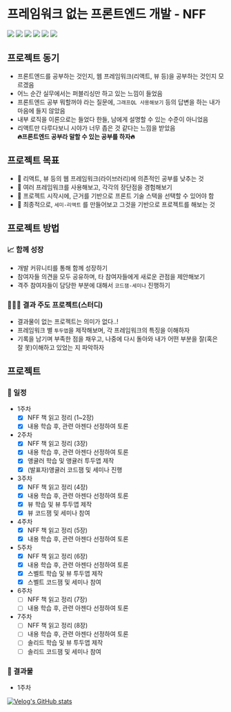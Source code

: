 # 프레임워크 없는 프론트엔드 개발 - NFF

<img src="https://img.shields.io/badge/NO FRAMEWORK FE-색상?style=flat&logoColor=white"> <img src="https://img.shields.io/badge/Angular-DD0031?style=flat&logo=Angular&logoColor=white"> <img src="https://img.shields.io/badge/React-61DAFB?style=flat&logo=React&logoColor=white"> <img src="https://img.shields.io/badge/Vue.js-4FC08D?style=flat&logo=Vue.js&logoColor=white"> <img src="https://img.shields.io/badge/Svelte-FF3E00?style=flat&logo=Svelte&logoColor=white"> <img src="https://img.shields.io/badge/Solid-2C4F7C?style=flat&logo=Solid&logoColor=white">

## 프로젝트 동기

- 프론트엔드를 공부하는 것인지, 웹 프레임워크(리액트, 뷰 등)을 공부하는 것인지 모르겠음
- 어느 순간 실무에서는 퍼블리싱만 하고 있는 느낌이 들었음
- 프론트엔드 공부 뭐할꺼야 라는 질문에, `그래프QL 사용해보기` 등의 답변을 하는 내가 마음에 들지 않았음
- 내부 로직을 이론으로는 들었다 한들, 남에게 설명할 수 있는 수준이 아니었음
- 리액트만 다루다보니 시야가 너무 좁은 것 같다는 느낌을 받았음
  <br/>
  <b> 🔥프론트엔드 공부라 말할 수 있는 공부를 하자🔥</b>

## 프로젝트 목표

- 📌 리액트, 뷰 등의 웹 프레임워크(라이브러리)에 의존적인 공부를 낮추는 것
- 📌 여러 프레임워크를 사용해보고, 각각의 장단점을 경험해보기
- 📌 프로젝트 시작시에, 근거를 기반으로 프론트 기술 스택을 선택할 수 있어야 함
- 📌 최종적으로, `세미-리액트` 를 만들어보고 그것을 기반으로 프로젝트를 해보는 것

## 프로젝트 방법

### 📈 함께 성장

- 개발 커뮤니티를 통해 함께 성장하기
- 참여자들 의견을 모두 공유하며, 타 참여자들에게 새로운 관점을 제안해보기
- 격주 참여자들이 담당한 부분에 대해서 `코드잼-세미나` 진행하기

### 🧑🏻‍💻 결과 주도 프로젝트(스터디)

- 결과물이 없는 프로젝트는 의미가 없다..!
- 프레임워크 별 `투두앱`을 제작해보며, 각 프레임워크의 특징을 이해하자
- 기록을 남기며 부족한 점을 채우고, 나중에 다시 돌아와 내가 어떤 부분을 잘(혹은 잘 못)이해하고 있었는 지 파악하자

## 프로젝트

### 📅 일정

- 1주차
  - [x] NFF 책 읽고 정리 (1~2장)
  - [x] 내용 학습 후, 관련 아젠다 선정하여 토론
- 2주차
  - [x] NFF 책 읽고 정리 (3장)
  - [x] 내용 학습 후, 관련 아젠다 선정하여 토론
  - [x] 앵귤러 학습 및 앵귤러 투두앱 제작
  - [x] (발표자)앵귤러 코드잼 및 세미나 진행
- 3주차
  - [x] NFF 책 읽고 정리 (4장)
  - [x] 내용 학습 후, 관련 아젠다 선정하여 토론
  - [x] 뷰 학습 및 뷰 투두앱 제작
  - [x] 뷰 코드잼 및 세미나 참여
- 4주차
  - [x] NFF 책 읽고 정리 (5장)
  - [x] 내용 학습 후, 관련 아젠다 선정하여 토론
- 5주차
  - [x] NFF 책 읽고 정리 (6장)
  - [x] 내용 학습 후, 관련 아젠다 선정하여 토론
  - [x] 스벨트 학습 및 뷰 투두앱 제작
  - [x] 스벨트 코드잼 및 세미나 참여
- 6주차
  - [ ] NFF 책 읽고 정리 (7장)
  - [ ] 내용 학습 후, 관련 아젠다 선정하여 토론
- 7주차
  - [ ] NFF 책 읽고 정리 (8장)
  - [ ] 내용 학습 후, 관련 아젠다 선정하여 토론
  - [ ] 솔리드 학습 및 뷰 투두앱 제작
  - [ ] 솔리드 코드잼 및 세미나 참여

### 🌱 결과물

- 1주차

[![Velog's GitHub stats](https://velog-readme-stats.vercel.app/api?name=qhdgkdbs&slug=ang-todo)](https://velog.io/@qhdgkdbs/ang-todo)
